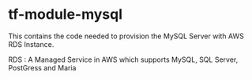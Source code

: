 # tf-module-mysql

This contains the code needed to provision the MySQL Server with AWS RDS Instance.

RDS : A Managed Service in AWS which supports MySQL, SQL Server, PostGress and Maria